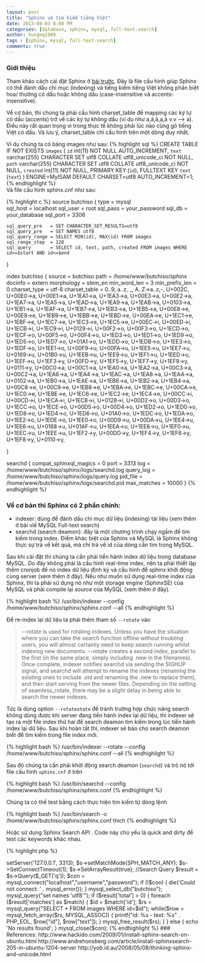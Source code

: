 ```yaml
---
layout: post
title: "Sphinx và tìm kiếm tiếng Việt"
date: 2013-08-03 8:00 PM
categories: [database, sphinx, mysql, full-text-search]
author: hungnq1989
tags : [sphinx, mysql, full-text-search]
comments: true
---
```


### Giới thiệu
Tham khảo cách cài đặt Sphinx ở [bài trước](/2012/04/cai-va-chay-thu-sphinx-tren-windows.html). Đây là file cấu hình giúp Sphinx có thể đánh dấu chỉ mục (indexing) và tiếng kiếm tiếng Việt không phân biệt hoa/ thường có dấu hoặc không dấu (case-insensitive và accents-insensitive).

Về cơ bản, thì chúng ta phải cấu hình charset_table để mapping các ký tự có dấu (accents) trở về các ký tự không dấu (ví dụ như a,á,à,ạ,ã v.v --> a). Điều này rất quan trọng vì trong thực tế không phải lúc nào cũng gõ tiếng Việt có dấu. Và lưu ý, charset_table chỉ cấu hình trên một dòng duy nhất.

Ví dụ chúng ta có bảng images như sau:
{% highlight sql %}
CREATE TABLE IF NOT EXISTS `images` (
  `id` int(11) NOT NULL AUTO_INCREMENT,
  `text` varchar(255) CHARACTER SET utf8 COLLATE utf8_unicode_ci NOT NULL,
  `path` varchar(255) CHARACTER SET utf8 COLLATE utf8_unicode_ci NOT NULL,
  `created` int(11) NOT NULL,
  PRIMARY KEY (`id`),
  FULLTEXT KEY `text` (`text`)
) ENGINE=MyISAM  DEFAULT CHARSET=utf8 AUTO_INCREMENT=1;
{% endhighlight %}  
Và file cấu hình sphinx.cnf như sau:

{% highlight c %}
source butchiso {
    type     = mysql   
    sql_host = localhost
    sql_user = root
    sql_pass = your_password
    sql_db   = your_database
    sql_port = 3306
    
    sql_query_pre   = SET CHARACTER_SET_RESULTS=utf8
    sql_query_pre   = SET NAMES utf8
    sql_query_range = SELECT MIN(id), MAX(id) FROM images
    sql_range_step  = 128
    sql_query       = SELECT id, text, path, created FROM images WHERE id>=$start AND id<=$end
}
 
index butchiso {
    source = butchiso
    path = /home/www/butchiso/sphinx
    docinfo = extern
    morphology = stem_en
    min_word_len = 3
    min_prefix_len = 0
    charset_type   = utf-8
    charset_table = 0..9, a..z, _, A..Z->a..z,-, U+002C, \
    U+00E0->a, U+00E1->a, U+1EA1->a, U+1EA3->a, U+00E3->a, U+00E2->a, U+1EA7->a, U+1EA5->a, U+1EAD->a, U+1EA9->a, U+1EAB->a, U+0103->a, U+1EB1->a, U+1EAF->a, U+1EB7->a, U+1EB3->a, U+1EB5->a, U+00E8->e, U+00E9->e, U+1EB9->e, U+1EBB->e, U+1EBD->e, U+00EA->e, U+1EC1->e, U+1EBF->e, U+1EC7->e, U+1EC3->e, U+1EC5->e, U+00EC->i, U+00ED->i, U+1ECB->i, U+1EC9->i, U+0129->i, U+00F2->o, U+00F3->o, U+1ECD->o, U+1ECF->o, U+00F5->o, U+00F4->o, U+1ED3->o, U+1ED1->o, U+1ED9->o, U+1ED5->o, U+1ED7->o, U+01A1->o, U+1EDD->o, U+1EDB->o, U+1EE3->o, U+1EDF->o, U+1EE1->o, U+00F9->u, U+00FA->u, U+1EE5->u, U+1EE7->u, U+0169->u, U+01B0->u, U+1EEB->u, U+1EE9->u, U+1EF1->u, U+1EED->u, U+1EEF->u, U+1EF3->y, U+00FD->y, U+1EF5->y, U+1EF7->y, U+1EF9->y, U+0111->y, U+00C0->a, U+00C1->a, U+1EA0->a, U+1EA2->a, U+00C3->a, U+00C2->a, U+1EA6->a, U+1EA4->a, U+1EAC->a, U+1EA8->a, U+1EAA->a, U+0102->a, U+1EB0->a, U+1EAE->a, U+1EB6->a, U+1EB2->a, U+1EB4->a, U+00C8->e, U+00C9->e, U+1EB8->e, U+1EBA->e, U+1EBC->e, U+00CA->e, U+1EC0->e, U+1EBE->e, U+1EC6->e, U+1EC2->e, U+1EC4->e, U+00CC->i, U+00CD->i, U+1ECA->i, U+1EC8->i, U+0128->i, U+00D2->o, U+00D3->o, U+1ECC->o, U+1ECE->o, U+00D5->o, U+00D4->o, U+1ED2->o, U+1ED0->o, U+1ED8->o, U+1ED4->o, U+1ED6->o, U+01A0->o, U+1EDC->o, U+1EDA->o, U+1EE2->o, U+1EDE->o, U+1EE0->o, U+00D9->u, U+00DA->u, U+1EE4->u, U+1EE6->u, U+0168->u, U+01AF->u, U+1EEA->u, U+1EE8->u, U+1EF0->u, U+1EEC->u, U+1EEE->u, U+1EF2->y, U+00DD->y, U+1EF4->y, U+1EF6->y, U+1EF8->y, U+0110->y,

}
 

searchd {
    compat_sphinxql_magics = 0
    port = 3313
    log = /home/www/butchiso/sphinx/logs/searchd.log
    query_log = /home/www/butchiso/sphinx/logs/query.log
    pid_file = /home/www/butchiso/sphinx/logs/searchd.pid
    max_matches = 10000
}
{% endhighlight %}


### Về cơ bản thì Sphinx có 2 phần chính:
* indexer: dùng để đánh dấu chỉ mục dữ liệu (indexing) tài liệu (xem thêm ở bài viế MySQL Full-text search)
* searchd (search deamon): đây là một chương trình chạy ngầm để tìm kiếm trong index. Điểm khác biệt của Sphinx và MySQL là Sphinx không thực sự trả về kết quả, mà chỉ trả về id của dòng cần tìm trong MySQL.

Sau khi cài đặt thì chúng ta cần phải tiến hành index dữ liệu trong database MySQL. Do đây không phải là cấu hình real-time index, nên ta phải thiết lập thêm cronjob để nó index dữ liệu định kỳ và cấu hình để sphinx khởi động cùng server (xem thêm ở đây). Nếu như muốn sử dụng real-time index của Sphinx, thì ta phải sử dụng nó như một storage engine (SphinxSE) của MySQL và phải compile lại source của MySQL (xem thêm ở đây).

{% highlight bash %}
/usr/bin/indexer --config /home/www/butchiso/sphinx/sphinx.conf --all
{% endhighlight %}

Để re-index lại dữ liệu ta phải thêm tham số `--rotate` vào

> --rotate is used for rotating indexes. Unless you have the situation where you can take the search function offline without troubling users, you will almost certainly need to keep search running whilst indexing new documents. --rotate creates a second index, parallel to the first (in the same place, simply including .new in the filenames). Once complete, indexer notifies searchd via sending the SIGHUP signal, and searchd will attempt to rename the indexes (renaming the existing ones to include .old and renaming the .new to replace them), and then start serving from the newer files. Depending on the setting of seamless_rotate, there may be a slight delay in being able to search the newer indexes.

Tức là dùng option `--rotateotate` để tránh trường hợp chức năng search không dùng được khi server đang tiến hành index lại dữ liệu, thì indexer sẽ tạo ra một file index thứ hai để search deamon tìm kiếm trong lúc tiến hành index lại dữ liệu. Sau khi hoàn tất thì, indexer sẽ báo cho search deamon biết để tìm kiếm trong file index mới.

{% highlight bash %}
 /usr/bin/indexer --rotate --config /home/www/butchiso/sphinx/sphinx.conf --all
{% endhighlight %}

Sau đó chúng ta cần phải khởi động search deamon (`searchd`) và trỏ nó tới file cấu hình `sphinx.cnf` ở trên

{% highlight bash %}
/usr/bin/searchd --config  /home/www/butchiso/sphinx/sphinx.conf
{% endhighlight %}

Chúng ta có thể test bằng cách thực hiện tìm kiếm từ dòng lệnh

{% highlight bash %}
/usr/bin/search -c /home/www/butchiso/sphinx/sphinx.conf thich
{% endhighlight %}

Hoặc sử dụng Sphinx Search API . Code này chủ yếu là quick and dirty để test các keywords khác nhau.

{% highlight php %}
<?php
require_once('sphinxapi.php');
//Sphinx
$s = new SphinxClient();
$s->setServer('127.0.0.1', 3313);
$s->setMatchMode(SPH_MATCH_ANY);
$s->SetConnectTimeout(1);
$s->SetArrayResult(true);
//Search Query
$result = $s->Query($_GET['q']);

$con = mysql_connect("localhost","username","password");
if (!$con)
{
  die('Could not connect: ' . mysql_error());
}
mysql_select_db("butchiso");
mysql_query("set names 'utf8'");   
if ($result['total'] > 0) {
 foreach ($result['matches'] as $match) 
 {  
  $id = $match['id'];
  $rs = mysql_query("SELECT * FROM images WHERE id=$id");
  while($row = mysql_fetch_array($rs, MYSQL_ASSOC))
  {
   printf("id: %s  - text: %s" . PHP_EOL, $row["id"], $row["text"]);
  }
  mysql_free_result($rs);
 }
} 
else 
{
 echo 'No results found';       
}

mysql_close($con); 
{% endhighlight %}

### References:
http://www.hackido.com/2009/01/install-sphinx-search-on-ubuntu.html
http://www.andrehonsberg.com/article/install-sphinxsearch-205-in-ubuntu-1204-server
http://yob.id.au/2008/05/08/thinking-sphinx-and-unicode.html
